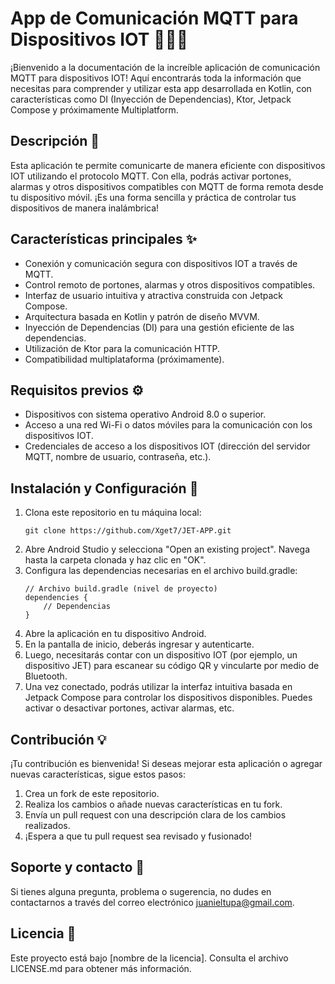 # App de Comunicación MQTT para Dispositivos IOT 👾📡📱

¡Bienvenido a la documentación de la increíble aplicación de comunicación MQTT para dispositivos IOT! Aquí encontrarás toda la información que necesitas para comprender y utilizar esta app desarrollada en Kotlin, con características como DI (Inyección de Dependencias), Ktor, Jetpack Compose y próximamente Multiplatform.

## Descripción 📝
Esta aplicación te permite comunicarte de manera eficiente con dispositivos IOT utilizando el protocolo MQTT. Con ella, podrás activar portones, alarmas y otros dispositivos compatibles con MQTT de forma remota desde tu dispositivo móvil. ¡Es una forma sencilla y práctica de controlar tus dispositivos de manera inalámbrica!

## Características principales ✨
- Conexión y comunicación segura con dispositivos IOT a través de MQTT.
- Control remoto de portones, alarmas y otros dispositivos compatibles.
- Interfaz de usuario intuitiva y atractiva construida con Jetpack Compose.
- Arquitectura basada en Kotlin y patrón de diseño MVVM.
- Inyección de Dependencias (DI) para una gestión eficiente de las dependencias.
- Utilización de Ktor para la comunicación HTTP.
- Compatibilidad multiplataforma (próximamente).

## Requisitos previos ⚙️
- Dispositivos con sistema operativo Android 8.0 o superior.
- Acceso a una red Wi-Fi o datos móviles para la comunicación con los dispositivos IOT.
- Credenciales de acceso a los dispositivos IOT (dirección del servidor MQTT, nombre de usuario, contraseña, etc.).

## Instalación y Configuración 🚀
1. Clona este repositorio en tu máquina local:
   ```
   git clone https://github.com/Xget7/JET-APP.git
   ```
2. Abre Android Studio y selecciona "Open an existing project". Navega hasta la carpeta clonada y haz clic en "OK".
3. Configura las dependencias necesarias en el archivo build.gradle:
   ```
   // Archivo build.gradle (nivel de proyecto)
   dependencies {
       // Dependencias
   }
   ```
4. Abre la aplicación en tu dispositivo Android.
5. En la pantalla de inicio, deberás ingresar y autenticarte.
6. Luego, necesitarás contar con un dispositivo IOT (por ejemplo, un dispositivo JET) para escanear su código QR y vincularte por medio de Bluetooth.
7. Una vez conectado, podrás utilizar la interfaz intuitiva basada en Jetpack Compose para controlar los dispositivos disponibles. Puedes activar o desactivar portones, activar alarmas, etc.

## Contribución 💡
¡Tu contribución es bienvenida! Si deseas mejorar esta aplicación o agregar nuevas características, sigue estos pasos:
1. Crea un fork de este repositorio.
2. Realiza los cambios o añade nuevas características en tu fork.
3. Envía un pull request con una descripción clara de los cambios realizados.
4. ¡Espera a que tu pull request sea revisado y fusionado!

## Soporte y contacto 🤝
Si tienes alguna pregunta, problema o sugerencia, no dudes en contactarnos a través del correo electrónico juanieltupa@gmail.com.

## Licencia 📜
Este proyecto está bajo [nombre de la licencia]. Consulta el archivo LICENSE.md para obtener más información.
